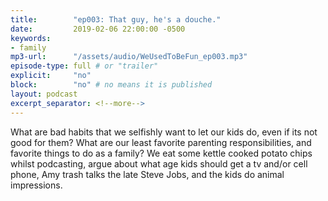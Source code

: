 ```yaml
---
title:        "ep003: That guy, he's a douche."
date:         2019-02-06 22:00:00 -0500
keywords:
- family
mp3-url:      "/assets/audio/WeUsedToBeFun_ep003.mp3"
episode-type: full # or "trailer"
explicit:     "no"
block:        "no" # no means it is published
layout: podcast
excerpt_separator: <!--more-->
---
```

What are bad habits that we selfishly want to let our kids do, even if its not good for them? What are our least favorite parenting responsibilities, and favorite things to do as a family? We eat some kettle cooked potato chips whilst podcasting, argue about what age kids should get a tv and/or cell phone, Amy trash talks the late Steve Jobs, and the kids do animal impressions.
<!--more-->